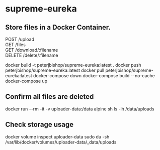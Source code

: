 # supreme-eureka

## Store files in a Docker Container.

POST   /upload     
GET    /files              
GET    /download/:filename       
DELETE /delete/:filename     

docker build -t peterjbishop/supreme-eureka:latest . 
docker push peterjbishop/supreme-eureka:latest 
docker pull peterjbishop/supreme-eureka:latest 
docker-compose down 
docker-compose build --no-cache 
docker-compose up

## Confirm all files are deleted

docker run --rm -it -v uploader-data:/data alpine sh
ls -lh /data/uploads

## Check storage usage 

docker volume inspect uploader-data
sudo du -sh /var/lib/docker/volumes/uploader-data/_data/uploads
